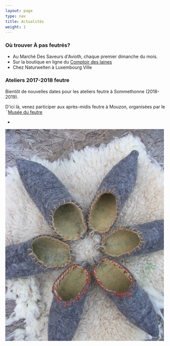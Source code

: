```yaml
---
layout: page
type: nav
title: Actualités
weight: 1
---
```


### Où trouver À pas feutrés?

- Au Marché Des Saveurs d'Avioth, chaque premier dimanche du mois.
- Sur la boutique en ligne du [Comptoir des laines](https://comptoirdeslaines.be/shop/a-pas-feutres-boutique?flag=1)
- Chez Naturwelten à Luxembourg Ville



 
### Ateliers 2017-2018 feutre    


Bientôt de nouvelles dates pour les ateliers feutre à Sommethonne (2018-2019).

D'ici là, venez participer aux après-midis feutre à Mouzon, organisées par le ¨[Musée du feutre](http://mouzon.fr/presentation-du-musee.html)

*




  
<div class="centered"><img src="actus.jpg" alt="chaussons pointus"></div>
<!--p class="rss-subscribe">s'inscrire au <a href="{{ "/feed.xml" | prepend: site.baseurl }}">flux RSS</a></p-->
